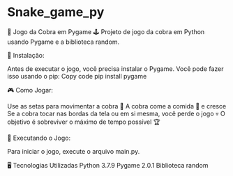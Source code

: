 # Snake_game_py

🐍 Jogo da Cobra em Pygame 🕹️
Projeto de jogo da cobra em Python usando Pygame e a biblioteca random.

📜 Instalação:

Antes de executar o jogo, você precisa instalar o Pygame. Você pode fazer isso usando o pip:
Copy code
pip install pygame

🎮 Como Jogar:

Use as setas para movimentar a cobra 🐍
A cobra come a comida 🍎 e cresce
Se a cobra tocar nas bordas da tela ou em si mesma, você perde o jogo 💀
O objetivo é sobreviver o máximo de tempo possível 🏆

🚀 Executando o Jogo:

Para iniciar o jogo, execute o arquivo main.py.


🖥️ Tecnologias Utilizadas
Python 3.7.9
Pygame 2.0.1
Biblioteca random
